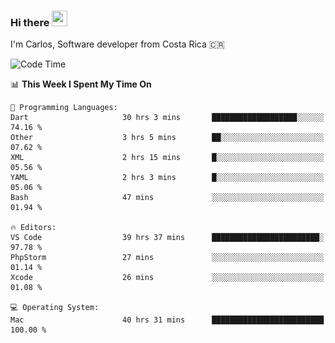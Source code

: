 ### Hi there <img src="https://media.giphy.com/media/hvRJCLFzcasrR4ia7z/giphy.gif" width="25px" height="25px">

I'm Carlos, Software developer from Costa Rica 🇨🇷

[//]: # (<a href="https://app.daily.dev/carum98"><img src="https://github.com/carum98/carum98/blob/main/devcard.svg" width="400" alt="Carlos Umaña Acevedo's Dev Card"/></a>)


<!--START_SECTION:waka-->
![Code Time](http://img.shields.io/badge/Code%20Time-12%2C166%20hrs%2011%20mins-blue)

📊 **This Week I Spent My Time On** 

```text
💬 Programming Languages: 
Dart                     30 hrs 3 mins       ███████████████████░░░░░░   74.16 % 
Other                    3 hrs 5 mins        ██░░░░░░░░░░░░░░░░░░░░░░░   07.62 % 
XML                      2 hrs 15 mins       █░░░░░░░░░░░░░░░░░░░░░░░░   05.56 % 
YAML                     2 hrs 3 mins        █░░░░░░░░░░░░░░░░░░░░░░░░   05.06 % 
Bash                     47 mins             ░░░░░░░░░░░░░░░░░░░░░░░░░   01.94 % 

🔥 Editors: 
VS Code                  39 hrs 37 mins      ████████████████████████░   97.78 % 
PhpStorm                 27 mins             ░░░░░░░░░░░░░░░░░░░░░░░░░   01.14 % 
Xcode                    26 mins             ░░░░░░░░░░░░░░░░░░░░░░░░░   01.08 % 

💻 Operating System: 
Mac                      40 hrs 31 mins      █████████████████████████   100.00 % 
```


<!--END_SECTION:waka-->
